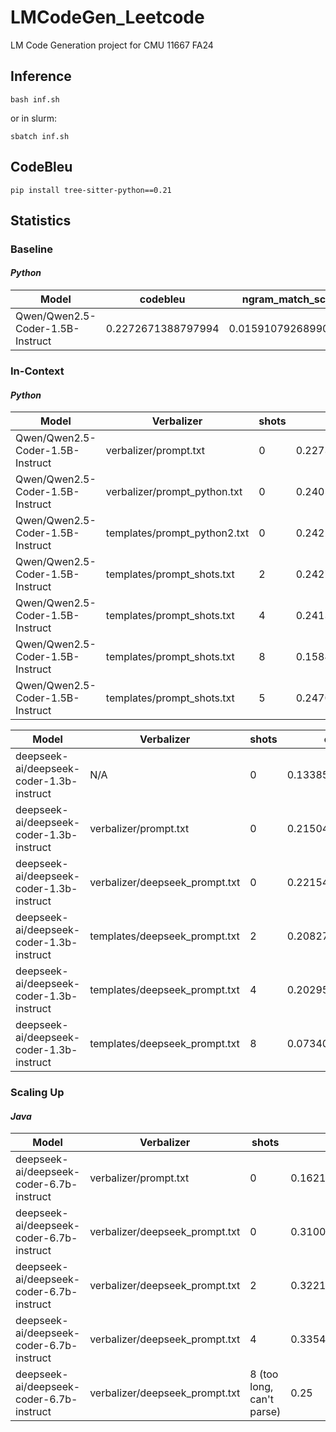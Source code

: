 # LMCodeGen_Leetcode
LM Code Generation project for CMU 11667 FA24


## Inference

    bash inf.sh 

or in slurm: 

    sbatch inf.sh


## CodeBleu

    pip install tree-sitter-python==0.21


## Statistics 

<!-- ------------------------------ -->
### Baseline

#### ***Python***

Model                              | codebleu          | ngram_match_score   | weighted_ngram_match_score | syntax_match_score  | dataflow_match_score 
| -------------------------------- | ---------------   | -----------------   | -------------------------- | -----------------   | -----------------    |
| Qwen/Qwen2.5-Coder-1.5B-Instruct | 0.2272671388797994 | 0.015910792689906885 | 0.08882963909258695        | 0.29162434417580824 | 0.5101655439430446


<!-- ------------------------------ -->
### In-Context

#### ***Python***

Model                              | Verbalizer                    | shots     | codebleu          | ngram_match_score   | weighted_ngram_match_score | syntax_match_score  | dataflow_match_score 
| -------------------------------- | -------------               | --------- | ---------------   | -----------------   | -------------------------- | -----------------   | -----------------    |
| Qwen/Qwen2.5-Coder-1.5B-Instruct | verbalizer/prompt.txt | 0         | 0.22736769047157787| 0.015910792689906885| 0.09182186307500868        | 0.29162434417580824 | 0.5101137619455877
| Qwen/Qwen2.5-Coder-1.5B-Instruct | verbalizer/prompt_python.txt | 0         | 0.24052859432032397| 0.01955953337474523 | 0.12454930922399235        | 0.3374881106149699| 0.4805174240675887
| Qwen/Qwen2.5-Coder-1.5B-Instruct | templates/prompt_python2.txt | 0         | 0.24215609516457082| 0.018862656370835625| 0.11955113259797612         | 0.3574958914692374| 0.47271470022023426
| Qwen/Qwen2.5-Coder-1.5B-Instruct | templates/prompt_shots.txt | 2         | 0.2427969666283093| 0.02018918811061197| 0.12202217247187458         | 0.3640395589814406| 0.4649369469493102
| Qwen/Qwen2.5-Coder-1.5B-Instruct | templates/prompt_shots.txt | 4         | 0.24131754839965838| 0.01903401286898284| 0.11845568018390874         | 0.355754486289066| 0.47202601425667573
| Qwen/Qwen2.5-Coder-1.5B-Instruct | templates/prompt_shots.txt | 8         | 0.1584848793180661| 0.015259170049969174| 0.055996858142944986         | 0.18700042753991938| 0.37568306153943076
| Qwen/Qwen2.5-Coder-1.5B-Instruct | templates/prompt_shots.txt | 5         | 0.24705894038316303| 0.021329870437724295| 0.1306045237641184         | 0.359456205286188| 0.4768451620446216

Model                              | Verbalizer                    | shots     | codebleu          | ngram_match_score   | weighted_ngram_match_score | syntax_match_score  | dataflow_match_score 
| -------------------------------- | -------------               | --------- | ---------------   | -----------------   | -------------------------- | -----------------   | -----------------    |
| deepseek-ai/deepseek-coder-1.3b-instruct | N/A | 0         | 0.13385174472066855| 0.015889369738179265| 0.045207386318725305        | 0.1763489814241062 | 0.2979612414016635
| deepseek-ai/deepseek-coder-1.3b-instruct | verbalizer/prompt.txt | 0         | 0.21504140072301933| 0.029322011697573844 | 0.10316930015703125        | 0.3191568005536727| 0.40851749048379943
| deepseek-ai/deepseek-coder-1.3b-instruct | verbalizer/deepseek_prompt.txt | 0         | 0.22154951054829272| 0.03220860132797948| 0.08711396378436835         | 0.30917778991844674| 0.3720667329389041
| deepseek-ai/deepseek-coder-1.3b-instruct | templates/deepseek_prompt.txt | 2         | 0.2082731280379006| 0.03620140059051431| 0.09078762541592303         | 0.3129420850784446| 0.3931614010667206
|deepseek-ai/deepseek-coder-1.3b-instruct | templates/deepseek_prompt.txt | 4         | 0.2029518659470796| 0.03999000268328664| 0.08507234046737103         | 0.3140230111671443| 0.37272210947051637
| deepseek-ai/deepseek-coder-1.3b-instruct | templates/deepseek_prompt.txt | 8         | 0.07340528316179015| 0.022718187769511435| 0.03601860230128292         | 0.10503934958899934| 0.12984499298736696

<!-- ------------------------------ -->
### Scaling Up


#### ***Java***
Model                              | Verbalizer                    | shots     | codebleu          | ngram_match_score   | weighted_ngram_match_score | syntax_match_score  | dataflow_match_score 
| -------------------------------- | -------------               | --------- | ---------------   | -----------------   | -------------------------- | -----------------   | -----------------    |
| deepseek-ai/deepseek-coder-6.7b-instruct | verbalizer/prompt.txt | 0 | 0.16215023591485625| 0.0035412276241528085| 0.014950838334448819        | 0.1241914970369472 | 0.5059173806638763 
| deepseek-ai/deepseek-coder-6.7b-instruct | verbalizer/deepseek_prompt.txt | 0 | 0.310024100494679 | 0.07314342623149687 | 0.2096812137977044       | 0.47399052703468325 | 0.4663320823724581
| deepseek-ai/deepseek-coder-6.7b-instruct | verbalizer/deepseek_prompt.txt | 2 | 0.3221974874016451 | 0.08750551155965851 | 0.2096812137977044       | 0.47399052703468325 | 0.4663320823724581
| deepseek-ai/deepseek-coder-6.7b-instruct | verbalizer/deepseek_prompt.txt | 4 | 0.3354103364488185 | 0.11434979323787338 | 0.2372369243307168       | 0.5100206437391517 | 0.48003398448753165
| deepseek-ai/deepseek-coder-6.7b-instruct | verbalizer/deepseek_prompt.txt | 8 (too long, can't parse)| 0.25| 0.0| 0.0        | 0.0 | 0.0 

